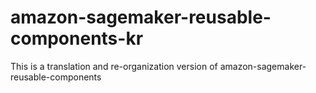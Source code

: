 # amazon-sagemaker-reusable-components-kr
This is a translation and re-organization version of amazon-sagemaker-reusable-components
